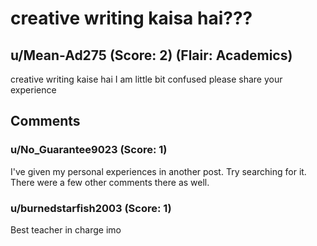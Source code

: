 # creative writing kaisa hai???
## u/Mean-Ad275 (Score: 2) (Flair: Academics)
creative writing kaise  hai 
I am little bit confused please share your experience


## Comments

### u/No_Guarantee9023 (Score: 1)
I've given my personal experiences in another post. Try searching for it. There were a few other comments there as well.


### u/burnedstarfish2003 (Score: 1)
Best teacher in charge imo




